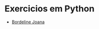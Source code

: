 # Exercicios em Python

* [Bordeline Joana](https://github.com/GuiJR777/Exercicios-Python/tree/master/borderline_joana "Bordeline Joana")
